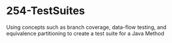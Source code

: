 # 254-TestSuites
Using concepts such as branch coverage, data-flow testing, and equivalence partitioning to create a test suite for a Java Method
